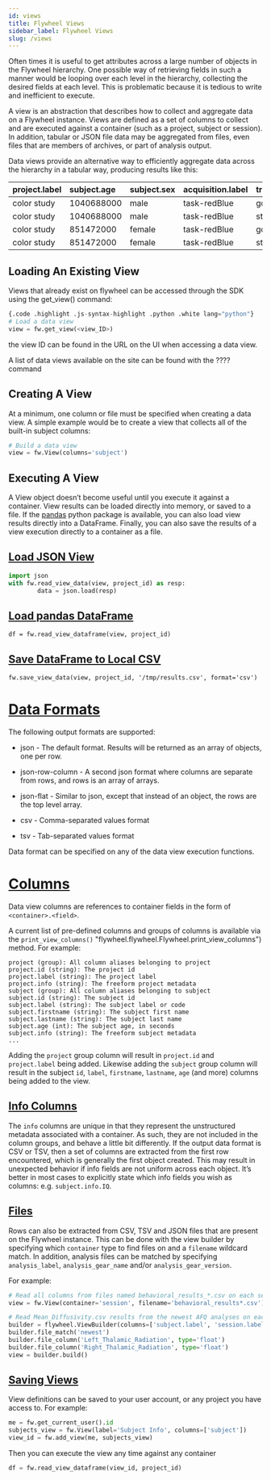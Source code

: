 ```yaml
---
id: views
title: Flywheel Views
sidebar_label: Flywheel Views
slug: /views
---
```

Often times it is useful to get attributes across a large number of objects in the Flywheel hierarchy. One possible way of retrieving fields in such a manner would be looping over each level in the hierarchy, collecting the desired fields at each level. This is problematic because it is tedious to write and inefficient to execute.

A view is an abstraction that describes how to collect and aggregate data on a Flywheel instance. Views are defined as a set of columns to collect and are executed against a container (such as a project, subject or session). In addition, tabular or JSON file data may be aggregated from files, even files that are members of archives, or part of analysis output.

Data views provide an alternative way to efficiently aggregate data across the hierarchy in a tabular way, producing results like this:

|project.label|subject.age|subject.sex|acquisition.label|trial\_type|response\_time|accuracy|
|:------------|:----------|:----------|:----------------|:----------|:-------------|:-------|
|color study|1040688000|male|task-redBlue|go|1.435|1|
|color study|1040688000|male|task-redBlue|stop|1.739|0|
|color study|851472000|female|task-redBlue|go|1.379|1|
|color study|851472000|female|task-redBlue|stop|1.534|1|

Loading An Existing View
------------------------
Views that already exist on flywheel can be accessed through the SDK using the get\_view() command:

``` python
{.code .highlight .js-syntax-highlight .python .white lang="python"}
# Load a data view
view = fw.get_view(<view_ID>)
```

the view ID can be found in the URL on the UI when accessing a data view.

A list of data views available on the site can be found with the ???? command

Creating A View
----------------
At a minimum, one column or file must be specified when creating a data view. A simple example would be to create a view that collects all of the built-in subject columns:
```python
# Build a data view
view = fw.View(columns='subject')
```
Executing A View
----------------
A View object doesn’t become useful until you execute it against a container. View results can be loaded directly into memory, or saved to a file. If the [pandas](https://pandas.pydata.org/) python package is available, you can also load view results directly into a DataFrame. Finally, you can also save the results of a view execution directly to a container as a file.

[Load JSON View](#h_01ENTHD3T9Z15672MNKA6MCJM4)
-----------------------------------------------
```python
import json
with fw.read_view_data(view, project_id) as resp:
        data = json.load(resp)
```
[Load pandas DataFrame](#h_01ENTHDFVD64GPD8Y20HK0XAFQ)
------------------------------------------------------

    df = fw.read_view_dataframe(view, project_id)

[Save DataFrame to Local CSV](#h_01ENTHDV28S26WXADYQ9KJCKH6)
------------------------------------------------------------

    fw.save_view_data(view, project_id, '/tmp/results.csv', format='csv')

[Data Formats](#h_01ENTHE6FAJCBPPGQNRD85X3CR)
=============================================

The following output formats are supported:

-   json - The default format. Results will be returned as an array of objects, one per row.

-   json-row-column - A second json format where columns are separate from rows, and rows is an array of arrays.

-   json-flat - Similar to json, except that instead of an object, the rows are the top level array.

-   csv - Comma-separated values format

-   tsv - Tab-separated values format

Data format can be specified on any of the data view execution functions.

[Columns](#h_01ENTHEG0M1J21VQ6P6KJDZPRP)
========================================

Data view columns are references to container fields in the form of `<container>.<field>`.

A current list of pre-defined columns and groups of columns is available via the `print_view_columns()` "flywheel.flywheel.Flywheel.print_view_columns") method. For example:
```
project (group): All column aliases belonging to project
project.id (string): The project id
project.label (string): The project label
project.info (string): The freeform project metadata
subject (group): All column aliases belonging to subject
subject.id (string): The subject id
subject.label (string): The subject label or code
subject.firstname (string): The subject first name
subject.lastname (string): The subject last name
subject.age (int): The subject age, in seconds
subject.info (string): The freeform subject metadata
...
```
Adding the `project` group column will result in `project.id` and `project.label` being added. Likewise adding the `subject` group column will result in the subject `id`, `label`, `firstname`, `lastname`, `age` (and more) columns being added to the view.

[Info Columns](#h_01ENTHETTYN91SW49M2RD7TY0B)
---------------------------------------------

The `info` columns are unique in that they represent the unstructured metadata associated with a container. As such, they are not included in the column groups, and behave a little bit differently. If the output data format is CSV or TSV, then a set of columns are extracted from the first row encountered, which is generally the first object created. This may result in unexpected behavior if info fields are not uniform across each object. It’s better in most cases to explicitly state which info fields you wish as columns: e.g. `subject.info.IQ`.

[Files](#h_01ENTHF3F7J6SFW5QWS74A70AW)
--------------------------------------

Rows can also be extracted from CSV, TSV and JSON files that are present on the Flywheel instance. This can be done with the view builder by specifying which `container` type to find files on and a `filename` wildcard match. In addition, analysis files can be matched by specifying `analysis_label`, `analysis_gear_name` and/or `analysis_gear_version`.

For example:
```python
# Read all columns from files named behavioral_results_*.csv on each session
view = fw.View(container='session', filename='behavioral_results*.csv')

# Read Mean_Diffusivity.csv results from the newest AFQ analyses on each session, and include session and subject labels
builder = flywheel.ViewBuilder(columns=['subject.label', 'session.label'], container='session', analysis_gear_name='afq', filename='Mean_Diffusivity.csv')
builder.file_match('newest')
builder.file_column('Left_Thalamic_Radiation', type='float')
builder.file_column('Right_Thalamic_Radiation', type='float')
view = builder.build()
```
[Saving Views](#h_01ENTHFD4X0J7BJXKY9PPW0YSW)
---------------------------------------------

View definitions can be saved to your user account, or any project you have access to. For example:
```python
me = fw.get_current_user().id
subjects_view = fw.View(label='Subject Info', columns=['subject'])
view_id = fw.add_view(me, subjects_view)
```
Then you can execute the view any time against any container
``` python
df = fw.read_view_dataframe(view_id, project_id)
```